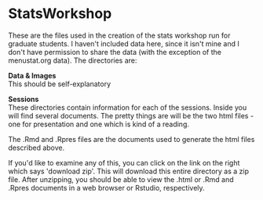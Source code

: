 StatsWorkshop
=============
These are the files used in the creation of the stats workshop run for graduate students.  I haven't included data here, since it isn't mine and I don't have permission to share the data (with the exception of the menustat.org data).  The directories are:

**Data & Images**  
This should be self-explanatory
  
**Sessions**  
These directories contain information for each of the sessions.  Inside you will find several documents.  The pretty things are will be the two html files - one for presentation and one which is kind of a reading.  

The .Rmd and .Rpres files are the documents used to generate the html files described above.
  
If you'd like to examine any of this, you can click on the link on the right which says 'download zip'.  This will download this entire directory as a zip file.  After unzipping, you should be able to view the .html or .Rmd and .Rpres documents in a web browser or Rstudio, respectively.
